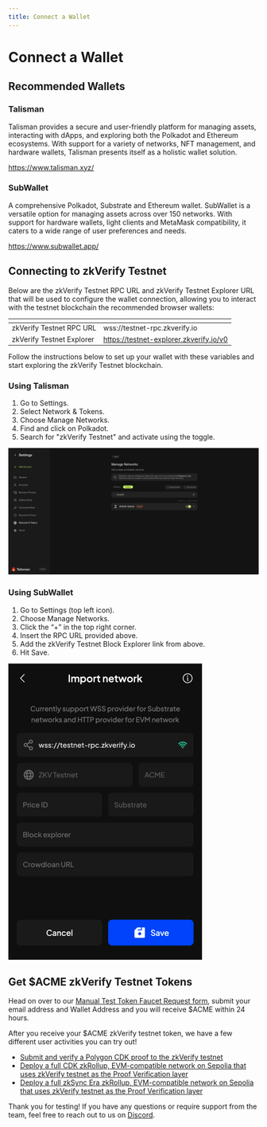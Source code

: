 ```yaml
---
title: Connect a Wallet
---
```


# Connect a Wallet

## Recommended Wallets

### Talisman

Talisman provides a secure and user-friendly platform for managing assets, interacting with dApps, and exploring both the Polkadot and Ethereum ecosystems. With support for a variety of networks, NFT management, and hardware wallets, Talisman presents itself as a holistic wallet solution.

https://www.talisman.xyz/

### SubWallet

A comprehensive Polkadot, Substrate and Ethereum wallet.
SubWallet is a versatile option for managing assets across over 150 networks. With support for hardware wallets, light clients and MetaMask compatibility, it caters to a wide range of user preferences and needs.

https://www.subwallet.app/

## Connecting to zkVerify Testnet

Below are the zkVerify Testnet RPC URL and zkVerify Testnet Explorer URL that will be used to configure the wallet connection, allowing you to interact with the testnet blockchain the recommended browser wallets:

| <!-- -->                  | <!-- -->                                |
|---------------------------|-----------------------------------------|
| zkVerify Testnet RPC URL  | wss://testnet-rpc.zkverify.io           |
| zkVerify Testnet Explorer | https://testnet-explorer.zkverify.io/v0 |

Follow the instructions below to set up your wallet with these variables and start exploring the zkVerify Testnet blockchain.

### Using Talisman

1. Go to Settings.
2. Select Network & Tokens.
3. Choose Manage Networks.
4. Find and click on Polkadot.
5. Search for "zkVerify Testnet" and activate using the toggle.

![](./img/talisman-add-network.png)

### Using SubWallet

1. Go to Settings (top left icon).
2. Choose Manage Networks.
3. Click the “+” in the top right corner.
4. Insert the RPC URL provided above.
5. Add the zkVerify Testnet Block Explorer link from above.
6. Hit Save.

![](./img/subwallet-add-network.png)

## Get $ACME zkVerify Testnet Tokens

Head on over to our [Manual Test Token Faucet Request form](https://cztdlssdwco.typeform.com/to/GD6xdx2I?typeform-source=www.google.com), submit your email address and Wallet Address and you will receive $ACME within 24 hours.

After you receive your $ACME zkVerify testnet token, we have a few different user activities you can try out!

* [Submit and verify a Polygon CDK proof to the zkVerify testnet](./05-submit-proofs/03-polygon_cdk_proof_submission.md)
* [Deploy a full CDK zkRollup, EVM-compatible network on Sepolia that uses zkVerify testnet as the Proof Verification layer](./08-run-a-zkrollup/04-polygon_cdk_installation.md)
* [Deploy a full zkSync Era zkRollup, EVM-compatible network on Sepolia that uses zkVerify testnet as the Proof Verification layer](./08-run-a-zkrollup/02-zksync_installation.md)

Thank you for testing! If you have any questions or require support from the team, feel free to reach out to us on [Discord](https://discord.gg/zkverify).
